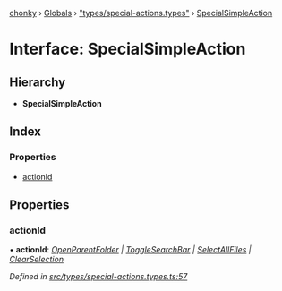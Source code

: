 [chonky](../README.md) › [Globals](../globals.md) › ["types/special-actions.types"](../modules/_types_special_actions_types_.md) › [SpecialSimpleAction](_types_special_actions_types_.specialsimpleaction.md)

# Interface: SpecialSimpleAction

## Hierarchy

* **SpecialSimpleAction**

## Index

### Properties

* [actionId](_types_special_actions_types_.specialsimpleaction.md#actionid)

## Properties

###  actionId

• **actionId**: *[OpenParentFolder](../enums/_types_special_actions_types_.specialaction.md#openparentfolder) | [ToggleSearchBar](../enums/_types_special_actions_types_.specialaction.md#togglesearchbar) | [SelectAllFiles](../enums/_types_special_actions_types_.specialaction.md#selectallfiles) | [ClearSelection](../enums/_types_special_actions_types_.specialaction.md#clearselection)*

*Defined in [src/types/special-actions.types.ts:57](https://github.com/TimboKZ/Chonky/blob/cb533b8/src/types/special-actions.types.ts#L57)*
